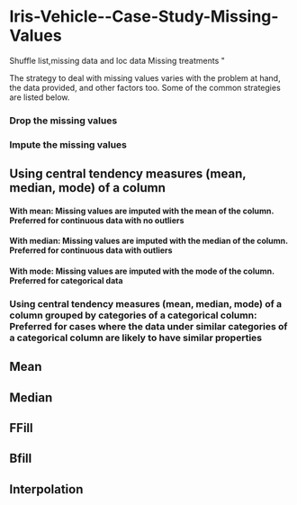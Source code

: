 # Iris-Vehicle--Case-Study-Missing-Values
Shuffle list,missing data and loc data
Missing treatments "

The strategy to deal with missing values varies with the problem at hand, the data provided, and other factors too. Some of the common strategies are listed below.
### 	Drop the missing values
### Impute the missing values
## Using central tendency measures (mean, median, mode) of a column 
#### With mean: Missing values are imputed with the mean of the column. Preferred for continuous data with no outliers
#### 	With median: Missing values are imputed with the median of the column. Preferred for continuous data with outliers
#### With mode: Missing values are imputed with the mode of the column. Preferred for categorical data
### 	Using central tendency measures (mean, median, mode) of a column grouped by categories of a categorical column: Preferred for cases where the data under similar categories of a categorical column are likely to have similar properties

## Mean
## Median
## FFill
## Bfill
## Interpolation
